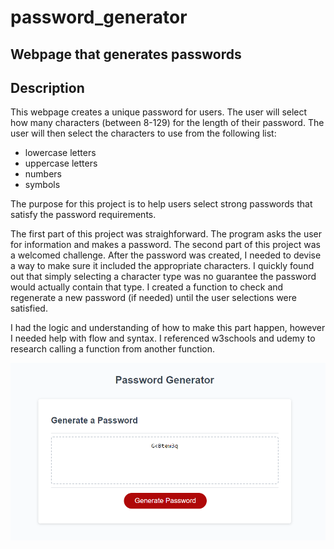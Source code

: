 # password_generator

## Webpage that generates passwords

## Description

This webpage creates a unique password for users. The user will select how many characters (between 8-129) for the length of their password. The user will then select the characters to use from the following list:

- lowercase letters
- uppercase letters
- numbers
- symbols

The purpose for this project is to help users select strong passwords that satisfy the password requirements.

The first part of this project was straighforward. The program asks the user for information and makes a password. The second part of this project was a welcomed challenge. After the password was created, I needed to devise a way to make sure it included the appropriate characters. I quickly found out that simply selecting a character type was no guarantee the password would actually contain that type. I created a function to check and regenerate a new password (if needed) until the user selections were satisfied.

I had the logic and understanding of how to make this part happen, however I needed help with flow and syntax. I referenced w3schools and udemy to research calling a function from another function.

![screenshot-password-generator](screenshot-password-generator.png)
